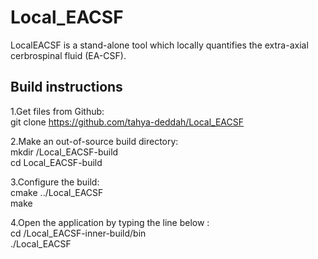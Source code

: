 

# Local_EACSF

LocalEACSF is a stand-alone tool which locally quantifies the extra-axial
cerbrospinal fluid (EA-CSF).

<h2>Build instructions</h2>

1.Get files from Github:  
  git clone https://github.com/tahya-deddah/Local_EACSF

2.Make an out-of-source build directory:  
  mkdir /Local_EACSF-build\
  cd Local_EACSF-build 
  
   


3.Configure the build:  
  cmake ../Local_EACSF  \
  make  

4.Open the application by typing the line below :  
  cd /Local_EACSF-inner-build/bin \
  ./Local_EACSF
